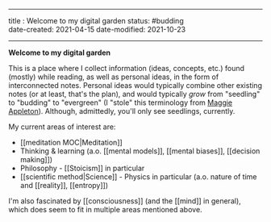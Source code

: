 ___
title : Welcome to my digital garden
status: #budding  
date-created: 2021-04-15
date-modified: 2021-10-23
___

**Welcome to my digital garden**

This is a place where I collect information (ideas, concepts, etc.) found (mostly) while reading, as well as personal ideas, in the form of interconnected notes.
Personal ideas would typically combine other existing notes (or at least, that's the plan), and would typically _grow_ from "seedling" to "budding" to "evergreen" (I "stole" this terminology from [Maggie Appleton](https://maggieappleton.com/evergreens)). Although, admittedly, you'll only see seedlings, currently.

My current areas of interest are:
- [[meditation MOC|Meditation]]
- Thinking & learning (a.o. [[mental models]], [[mental biases]], [[decision making]])
- Philosophy - [[Stoicism]] in particular
- [[scientific method|Science]] - Physics in particular (a.o. nature of time and [[reality]], [[entropy]])

I'm also fascinated by [[consciousness]] (and the [[mind]] in general), which does seem to fit in multiple areas mentioned above.